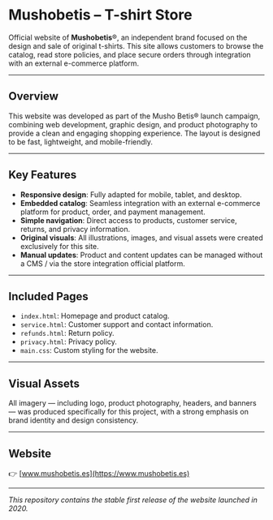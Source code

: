 # Mushobetis – T-shirt Store

Official website of **Mushobetis**®, an independent brand focused on the design and sale of original t-shirts. This site allows customers to browse the catalog, read store policies, and place secure orders through integration with an external e-commerce platform.

---

## Overview

This website was developed as part of the Musho Betis® launch campaign, combining web development, graphic design, and product photography to provide a clean and engaging shopping experience. The layout is designed to be fast, lightweight, and mobile-friendly.

---

## Key Features

- **Responsive design**: Fully adapted for mobile, tablet, and desktop.
- **Embedded catalog**: Seamless integration with an external e-commerce platform for product, order, and payment management.
- **Simple navigation**: Direct access to products, customer service, returns, and privacy information.
- **Original visuals**: All illustrations, images, and visual assets were created exclusively for this site.
- **Manual updates**: Product and content updates can be managed without a CMS / via the store integration official platform.

---

## Included Pages

- `index.html`: Homepage and product catalog.
- `service.html`: Customer support and contact information.
- `refunds.html`: Return policy.
- `privacy.html`: Privacy policy.
- `main.css`: Custom styling for the website.

---

## Visual Assets

All imagery — including logo, product photography, headers, and banners — was produced specifically for this project, with a strong emphasis on brand identity and design consistency.

---

## Website

👉 [www.mushobetis.es](https://www.mushobetis.es)

---

*This repository contains the stable first release of the website launched in 2020.*
